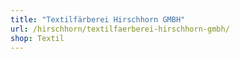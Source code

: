 ```yaml
---
title: "Textilfärberei Hirschhorn GMBH"
url: /hirschhorn/textilfaerberei-hirschhorn-gmbh/
shop: Textil
---
```

